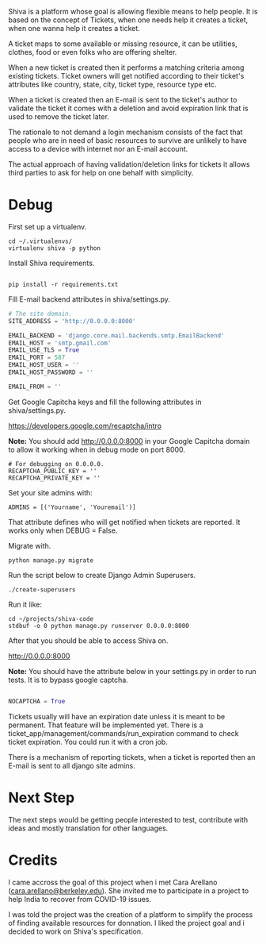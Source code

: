 Shiva is a platform whose goal is allowing flexible means to help people.
It is based on the concept of Tickets, when one needs help it creates a ticket,
when one wanna help it creates a ticket.

A ticket maps to some available or missing resource, it can be utilities, clothes, food
or even folks who are offering shelter.

When a new ticket is created then it performs a matching criteria among existing tickets.
Ticket owners will get notified according to their ticket's attributes like country, state,
city, ticket type, resource type etc.

When a ticket is created then an E-mail is sent to the ticket's author to validate the ticket it
comes with a deletion and avoid expiration link that is used to remove the ticket later. 

The rationale to not demand a login mechanism consists of the fact that people who are in 
need of basic resources to survive are unlikely to have access to a device with internet nor 
an E-mail account. 

The actual approach of having validation/deletion links for tickets it allows third parties 
to ask for help on one behalf with simplicity. 


# Debug

First set up a virtualenv.

~~~
cd ~/.virtualenvs/
virtualenv shiva -p python
~~~

Install Shiva requirements.

~~~

pip install -r requirements.txt
~~~

Fill E-mail backend attributes in shiva/settings.py.

~~~python
# The site domain.
SITE_ADDRESS = 'http://0.0.0.0:8000'

EMAIL_BACKEND = 'django.core.mail.backends.smtp.EmailBackend'
EMAIL_HOST = 'smtp.gmail.com'
EMAIL_USE_TLS = True
EMAIL_PORT = 587
EMAIL_HOST_USER = ''
EMAIL_HOST_PASSWORD = ''

EMAIL_FROM = ''
~~~

Get Google Capitcha keys and fill the following attributes
in shiva/settings.py.

https://developers.google.com/recaptcha/intro

**Note:** You should add http://0.0.0.0:8000 in your Google Capitcha
domain to allow it working when in debug mode on port 8000. 

~~~
# For debugging on 0.0.0.0.
RECAPTCHA_PUBLIC_KEY = ''
RECAPTCHA_PRIVATE_KEY = ''
~~~

Set your site admins with:

~~~
ADMINS = [('Yourname', 'Youremail')]
~~~

That attribute defines who will get notified when tickets are reported.
It works only when DEBUG = False.

Migrate with.

~~~
python manage.py migrate
~~~

Run the script below to create Django Admin Superusers.

~~~
./create-superusers
~~~

Run it like:

~~~
cd ~/projects/shiva-code
stdbuf -o 0 python manage.py runserver 0.0.0.0:8000
~~~

After that you should be able to access Shiva on.

http://0.0.0.0:8000

**Note:** You should have the attribute below in your settings.py
in order to run tests. It is to bypass google captcha.

~~~python

NOCAPTCHA = True

~~~

Tickets usually will have an expiration date unless it is meant to be permanent. That feature
will be implemented yet. There is a ticket_app/management/commands/run_expiration 
command to check ticket expiration. You could run it with a cron job.

There is a mechanism of reporting tickets, when a ticket is reported then an E-mail
is sent to all django site admins.

# Next Step

The next steps would be getting people interested to test, contribute with ideas
and mostly translation for other languages.

# Credits

I came accross the goal of this project when i met Cara Arellano (cara.arellano@berkeley.edu). 
She invited me to participate in a project to help India to recover from COVID-19 issues. 

I was told the project was the creation of a platform to simplify the process of finding 
available resources for donnation. I liked the project goal and i decided to work on Shiva's specification.